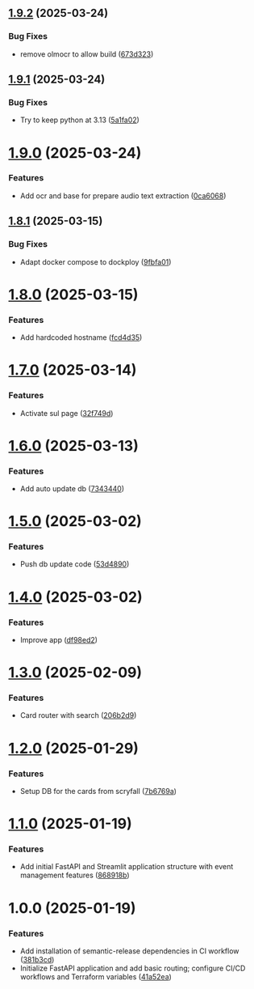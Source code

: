## [1.9.2](https://github.com/Trofleb/mtg-api/compare/v1.9.1...v1.9.2) (2025-03-24)


### Bug Fixes

* remove olmocr to allow build ([673d323](https://github.com/Trofleb/mtg-api/commit/673d3232a081393435e380a0b47ef47c5c7197cd))

## [1.9.1](https://github.com/Trofleb/mtg-api/compare/v1.9.0...v1.9.1) (2025-03-24)


### Bug Fixes

* Try to keep python at 3.13 ([5a1fa02](https://github.com/Trofleb/mtg-api/commit/5a1fa02fbca82a242f7c882b601a8b45708b1dbf))

# [1.9.0](https://github.com/Trofleb/mtg-api/compare/v1.8.1...v1.9.0) (2025-03-24)


### Features

* Add ocr and base for prepare audio text extraction ([0ca6068](https://github.com/Trofleb/mtg-api/commit/0ca6068b1f962d991378f39955c47a88d3e4c6bc))

## [1.8.1](https://github.com/Trofleb/mtg-api/compare/v1.8.0...v1.8.1) (2025-03-15)


### Bug Fixes

* Adapt docker compose to dockploy ([9fbfa01](https://github.com/Trofleb/mtg-api/commit/9fbfa01def9cd2fe0410056eb8072511e0f697c1))

# [1.8.0](https://github.com/Trofleb/mtg-api/compare/v1.7.0...v1.8.0) (2025-03-15)


### Features

* Add hardcoded hostname ([fcd4d35](https://github.com/Trofleb/mtg-api/commit/fcd4d35b1707d59340446e6c7d7d1de8fbca0cfc))

# [1.7.0](https://github.com/Trofleb/mtg-api/compare/v1.6.0...v1.7.0) (2025-03-14)


### Features

* Activate sul page ([32f749d](https://github.com/Trofleb/mtg-api/commit/32f749dc68b49010e5ab97f869482862eed6ac87))

# [1.6.0](https://github.com/Trofleb/mtg-api/compare/v1.5.0...v1.6.0) (2025-03-13)


### Features

* Add auto update db ([7343440](https://github.com/Trofleb/mtg-api/commit/7343440feb83df98d2406b6cd4a43d6f6e231173))

# [1.5.0](https://github.com/Trofleb/mtg-api/compare/v1.4.0...v1.5.0) (2025-03-02)


### Features

* Push db update code ([53d4890](https://github.com/Trofleb/mtg-api/commit/53d4890f1d9f45f578a0450d471b6990cc638195))

# [1.4.0](https://github.com/Trofleb/mtg-api/compare/v1.3.0...v1.4.0) (2025-03-02)


### Features

* Improve app ([df98ed2](https://github.com/Trofleb/mtg-api/commit/df98ed22d79a2ca72cffa89fab1214fedde89658))

# [1.3.0](https://github.com/Trofleb/mtg-api/compare/v1.2.0...v1.3.0) (2025-02-09)


### Features

* Card router with search ([206b2d9](https://github.com/Trofleb/mtg-api/commit/206b2d98af8f8683ab39fe7780ab94cea7938587))

# [1.2.0](https://github.com/Trofleb/mtg-api/compare/v1.1.0...v1.2.0) (2025-01-29)


### Features

* Setup DB for the cards from scryfall ([7b6769a](https://github.com/Trofleb/mtg-api/commit/7b6769a0202bc6ef833387d83b4e4ae27f400369))

# [1.1.0](https://github.com/Trofleb/mtg-api/compare/v1.0.0...v1.1.0) (2025-01-19)


### Features

* Add initial FastAPI and Streamlit application structure with event management features ([868918b](https://github.com/Trofleb/mtg-api/commit/868918bb6140e0e45e51b9afd8b5528d8da10a54))

# 1.0.0 (2025-01-19)


### Features

* Add installation of semantic-release dependencies in CI workflow ([381b3cd](https://github.com/Trofleb/mtg-api/commit/381b3cd0b03362152ef0ecb7ba760c7cdb6677cf))
* Initialize FastAPI application and add basic routing; configure CI/CD workflows and Terraform variables ([41a52ea](https://github.com/Trofleb/mtg-api/commit/41a52ea97a30b59f284917d28d20dcd3dd4f7c6c))
